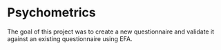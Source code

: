 # Psychometrics
The goal of this project was to create a new questionnaire and validate it against an existing questionnaire using EFA.

